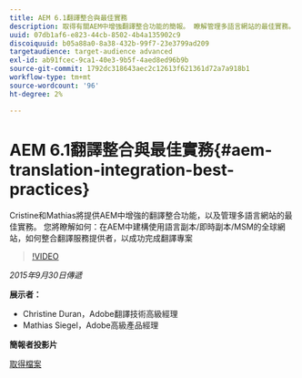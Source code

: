 ```yaml
---
title: AEM 6.1翻譯整合與最佳實務
description: 取得有關AEM中增強翻譯整合功能的簡報。 瞭解管理多語言網站的最佳實務。
uuid: 07db1af6-e823-44cb-8502-4b4a135902c9
discoiquuid: b05a88a0-8a38-432b-99f7-23e3799ad209
targetaudience: target-audience advanced
exl-id: ab91fcec-9ca1-40e3-9b5f-4aed8ed96b9b
source-git-commit: 1792dc318643aec2c12613f621361d72a7a918b1
workflow-type: tm+mt
source-wordcount: '96'
ht-degree: 2%

---
```


# AEM 6.1翻譯整合與最佳實務{#aem-translation-integration-best-practices}

Cristine和Mathias將提供AEM中增強的翻譯整合功能，以及管理多語言網站的最佳實務。 您將瞭解如何：在AEM中建構使用語言副本/即時副本/MSM的全球網站，如何整合翻譯服務提供者，以成功完成翻譯專案

>[!VIDEO](https://video.tv.adobe.com/v/19371/?quality=9)

*2015年9月30日傳遞*

**展示者：**

* Christine Duran，Adobe翻譯技術高級經理
* Mathias Siegel，Adobe高級產品經理

**簡報者投影片**

[取得檔案](assets/09302015-aem-gems-translation-integration-and-best-practices.pdf)

<!--
[Get back to the Overview](https://helpx.adobe.com/experience-manager/kt/eseminars/gems/aem-index.html)
-->
